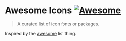 # Awesome Icons [![Awesome](https://cdn.rawgit.com/sindresorhus/awesome/d7305f38d29fed78fa85652e3a63e154dd8e8829/media/badge.svg)](https://github.com/sindresorhus/awesome)

> A curated list of icon fonts or packages.

Inspired by the [awesome](https://github.com/sindresorhus/awesome) list thing.
